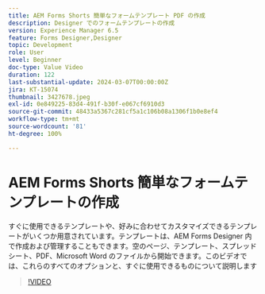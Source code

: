 ```yaml
---
title: AEM Forms Shorts 簡単なフォームテンプレート PDF の作成
description: Designer でのフォームテンプレートの作成
version: Experience Manager 6.5
feature: Forms Designer,Designer
topic: Development
role: User
level: Beginner
doc-type: Value Video
duration: 122
last-substantial-update: 2024-03-07T00:00:00Z
jira: KT-15074
thumbnail: 3427678.jpeg
exl-id: 0e849225-83d4-491f-b30f-e067cf6910d3
source-git-commit: 48433a5367c281cf5a1c106b08a1306f1b0e8ef4
workflow-type: tm+mt
source-wordcount: '81'
ht-degree: 100%

---
```


# AEM Forms Shorts 簡単なフォームテンプレートの作成

すぐに使用できるテンプレートや、好みに合わせてカスタマイズできるテンプレートがいくつか用意されています。テンプレートは、AEM Forms Designer 内で作成および管理することもできます。空のページ、テンプレート、スプレッドシート、PDF、Microsoft Word のファイルから開始できます。このビデオでは、これらのすべてのオプションと、すぐに使用できるものについて説明します

>[!VIDEO](https://video.tv.adobe.com/v/3427678/?learn=on)
